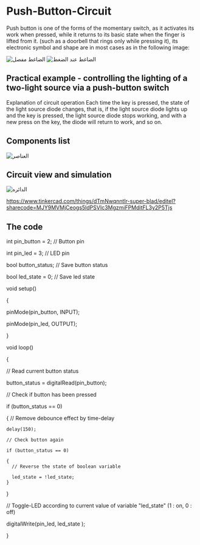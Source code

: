# Push-Button-Circuit
Push button is one of the forms of the momentary switch, as it activates its work when pressed, while it returns to its basic state when the finger is lifted from it. (such as a doorbell that rings only while pressing it), its electronic symbol and shape are in most cases as in the following image:

![الضاغط مفصل ](https://github.com/shaikhahObaid/Push-Button-Circuit/assets/111530370/a1eb0cd1-4ace-4999-a85c-609f8fe638f9) 
![الضاغط عند الضغط](https://github.com/shaikhahObaid/Push-Button-Circuit/assets/111530370/4fc7ed38-e744-407a-a6c1-86ebf36fb133)


## Practical example - controlling the lighting of a two-light source via a push-button switch
 Explanation of circuit operation
Each time the key is pressed, the state of the light source diode changes, that is, if the light source diode lights up and the key is pressed, the light source diode stops working, and with a new press on the key, the diode will return to work, and so on.


## Components list
 ![العناصر](https://github.com/shaikhahObaid/Push-Button-Circuit/assets/111530370/f17b7b11-2b0e-4e85-b84e-d5036dd179c2)

## Circuit view and simulation
![الدائره ](https://github.com/shaikhahObaid/Push-Button-Circuit/assets/111530370/bb921c80-e2ce-47ee-b990-36590f96e514) 


https://www.tinkercad.com/things/dTmNwqnntIr-super-blad/editel?sharecode=MJY9MVMjCeogs5ldPSVIc3MgzmiFPMditFL3y2P5Tjs 


## The code 
int pin_button  = 2;    // Button pin


int pin_led     = 3;    // LED pin 

bool button_status;     // Save button status


bool led_state  = 0;    // Save led state 

void setup() 

{

  pinMode(pin_button, INPUT);
  
  pinMode(pin_led, OUTPUT);
  
}

void loop() 

{

  // Read current button status
  
  button_status = digitalRead(pin_button);

  // Check if button has been pressed
  
  if (button_status == 0) 
  
  {
    // Remove debounce effect by time-delay
    
    delay(150);
   
    // Check button again
    
    if (button_status == 0)
    
    {
      // Reverse the state of boolean variable
      
      led_state = !led_state;
    }
    
  }
 
  // Toggle-LED according to current value of variable "led_state" (1 : on, 0 : off)
  
  digitalWrite(pin_led, led_state );
  
}

